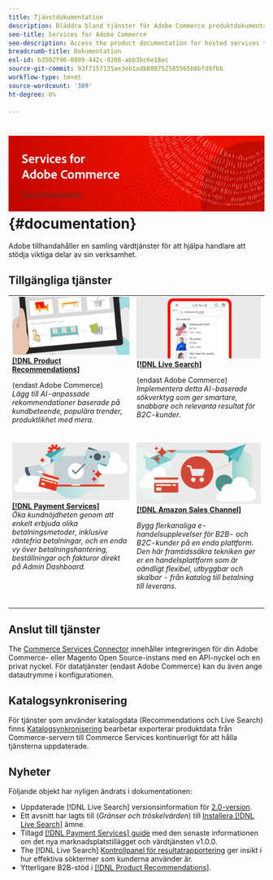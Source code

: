 ```yaml
---
title: Tjänstdokumentation
description: Bläddra bland tjänster för Adobe Commerce produktdokumentation
seo-title: Services for Adobe Commerce
seo-description: Access the product documentation for hosted services that help Adobe Commerce and Magento Open Source merchants support key components of their business.
breadcrumb-title: Dokumentation
exl-id: b3502f96-0809-442c-9208-abb3bc6e18ec
source-git-commit: 93f7157135ae3eb1adb880752585565b8bfd9fbb
workflow-type: tm+mt
source-wordcount: '309'
ht-degree: 0%

---
```


# <!-- use banner as heading -->![Tjänstdokumentation](./assets/banner-services-home.png) {#documentation}

Adobe tillhandahåller en samling värdtjänster för att hjälpa handlare att stödja viktiga delar av sin verksamhet.

## Tillgängliga tjänster

<table>
<tr>
   <td valign="top">
       <img alt="[!UICONTROL Product Recommendations]" src="assets/product-recs.png" />
    <div><a href="https://experienceleague.adobe.com/docs/commerce-merchant-services/product-recommendations/overview.html">
    <strong>[!DNL Product Recommendations]</strong></a>
    </div>
    <p>(endast Adobe Commerce)<br><em>Lägg till AI-anpassade rekommendationer baserade på kundbeteende, populära trender, produktlikhet med mera.</em></p>
    <br>
  </td>
  <td valign="top">
      <img alt="[!DNL Live Search]" src="assets/live-search.png" />
    <div>
    <a href="https://experienceleague.adobe.com/docs/commerce-merchant-services/live-search/overview.html"><strong>[!DNL Live Search]</strong></a>
    </div>
    <p>(endast Adobe Commerce)<br><em>Implementera detta AI-baserade sökverktyg som ger smartare, snabbare och relevanta resultat för B2C-kunder.</em></p>
    <br>
  </td>
</tr>
<tr>
  <td valign="top">
    <img alt="[!DNL Payment Services]" src="assets/payment-services.png"/>
    <div>
    <a href="https://experienceleague.adobe.com/docs/commerce-merchant-services/payment-services/guide-overview.html"><strong>[!DNL Payment Services]</strong></a>
    </div>
    <em>Öka kundnöjdheten genom att enkelt erbjuda olika betalningsmetoder, inklusive räntefria betalningar, och en enda vy över betalningshantering, beställningar och fakturor direkt på Admin Dashboard.</em>
    <br>
  </td>
    <td valign="top">
       <img alt="Amazon försäljningskanal" src="assets/amazon-channel.png" />
    <div><a href="https://experienceleague.adobe.com/docs/commerce-channels/amazon/guide-overview.html">
    <strong>[!DNL Amazon Sales Channel]</strong></a>
    </div>
    <p><em>Bygg flerkanaliga e-handelsupplevelser för B2B- och B2C-kunder på en enda plattform. Den här framtidssäkra tekniken ger er en handelsplattform som är oändligt flexibel, utbyggbar och skalbar - från katalog till betalning till leverans.</em></p>
    <br>
  </td>
</tr>
</table>

## Anslut till tjänster

The [Commerce Services Connector](https://docs.magento.com/user-guide/system/saas.html) innehåller integreringen för din Adobe Commerce- eller Magento Open Source-instans med en API-nyckel och en privat nyckel. För datatjänster (endast Adobe Commerce) kan du även ange datautrymme i konfigurationen.

## Katalogsynkronisering

För tjänster som använder katalogdata (Recommendations och Live Search) finns [Katalogsynkronisering](https://docs.magento.com/user-guide/system/catalog-sync.html) bearbetar exporterar produktdata från Commerce-servern till Commerce Services kontinuerligt för att hålla tjänsterna uppdaterade.

## Nyheter

Följande objekt har nyligen ändrats i dokumentationen:

* Uppdaterade [!DNL Live Search] versionsinformation för [2.0-version](/help/live-search/release-notes.md).
* Ett avsnitt har lagts till (_Gränser och tröskelvärden_) till [Installera [!DNL Live Search]](/help/live-search/install.md) ämne.
* Tillagd [[!DNL Payment Services] guide](/help/payment-services/guide-overview.md) med den senaste informationen om det nya marknadsplatstillägget och värdtjänsten v1.0.0.
* The [!DNL Live Search] [Kontrollpanel för resultatrapportering](/help/live-search/performance.md) ger insikt i hur effektiva söktermer som kunderna använder är.
* Ytterligare B2B-stöd i [[!DNL Product Recommendations]](/help/product-recommendations/overview.md).
